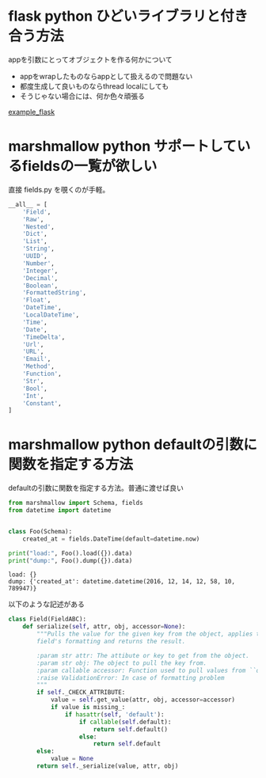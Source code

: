 # flask python ひどいライブラリと付き合う方法

appを引数にとってオブジェクトを作る何かについて

- appをwrapしたものならappとして扱えるので問題ない
- 都度生成して良いものならthread localにしても
- そうじゃない場合には、何か色々頑張る

[example_flask](example_flask)

# marshmallow python サポートしているfieldsの一覧が欲しい

直接 fields.py を覗くのが手軽。

```python
__all__ = [
    'Field',
    'Raw',
    'Nested',
    'Dict',
    'List',
    'String',
    'UUID',
    'Number',
    'Integer',
    'Decimal',
    'Boolean',
    'FormattedString',
    'Float',
    'DateTime',
    'LocalDateTime',
    'Time',
    'Date',
    'TimeDelta',
    'Url',
    'URL',
    'Email',
    'Method',
    'Function',
    'Str',
    'Bool',
    'Int',
    'Constant',
]
```

# marshmallow python defaultの引数に関数を指定する方法

defaultの引数に関数を指定する方法。普通に渡せば良い

```python
from marshmallow import Schema, fields
from datetime import datetime


class Foo(Schema):
    created_at = fields.DateTime(default=datetime.now)

print("load:", Foo().load({}).data)
print("dump:", Foo().dump({}).data)
```

```
load: {}
dump: {'created_at': datetime.datetime(2016, 12, 14, 12, 58, 10, 789947)}
```

以下のような記述がある

```python
class Field(FieldABC):
    def serialize(self, attr, obj, accessor=None):
        """Pulls the value for the given key from the object, applies the
        field's formatting and returns the result.

        :param str attr: The attibute or key to get from the object.
        :param str obj: The object to pull the key from.
        :param callable accessor: Function used to pull values from ``obj``.
        :raise ValidationError: In case of formatting problem
        """
        if self._CHECK_ATTRIBUTE:
            value = self.get_value(attr, obj, accessor=accessor)
            if value is missing_:
                if hasattr(self, 'default'):
                    if callable(self.default):
                        return self.default()
                    else:
                        return self.default
        else:
            value = None
        return self._serialize(value, attr, obj)
```

